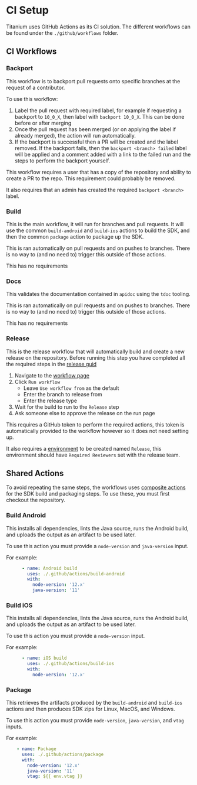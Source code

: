 # CI Setup

Titanium uses GitHub Actions as its CI solution. The different workflows can be found under the `./github/workflows` folder.

## CI Workflows

### Backport

This workflow is to backport pull requests onto specific branches at the request of a contributor.

To use this workflow:

1. Label the pull request with required label, for example if requesting a backport to `10_0_X`, then label with `backport 10_0_X`. This can be done before or after merging
2. Once the pull request has been merged (or on applying the label if already merged), the action will run automatically.
3. If the backport is successful then a PR will be created and the label removed. If the backport fails, then the `backport <branch> failed` label will be applied and a comment added with a link to the failed run and the steps to perform the backport yourself.

This workflow requires a user that has a copy of the repository and ability to create a PR to the repo. This requirement could probably be removed.

It also requires that an admin has created the required `backport <branch>` label.

### Build

This is the main workflow, it will run for branches and pull requests. It will use the common `build-android` and `build-ios` actions to build the SDK, and then the common `package` action to package up the SDK.

This is ran automatically on pull requests and on pushes to branches. There is no way to (and no need to) trigger this outside of those actions.

This has no requirements

### Docs

This validates the documentation contained in `apidoc` using the `tdoc` tooling.

This is ran automatically on pull requests and on pushes to branches. There is no way to (and no need to) trigger this outside of those actions.

This has no requirements

### Release

This is the release workflow that will automatically build and create a new release on the repository. Before running this step you have completed all the required steps in the [release guid](TODO)

1. Navigate to the [workflow page](https://github.com/appcelerator/titanium_mobile/actions/workflows/release.yml)
2. Click `Run workflow`
   * Leave `Use workflow from` as the default
   * Enter the branch to release from
   * Enter the release type
3. Wait for the build to run to the `Release` step
4. Ask someone else to approve the release on the run page

This requires a GitHub token to perform the required actions, this token is automatically provided to the workflow however so it does not need setting up.

It also requires a [environment](https://docs.github.com/en/actions/deployment/targeting-different-environments/using-environments-for-deployment) to be created named `Release`, this environment should have `Required Reviewers` set with the release team.

## Shared Actions

To avoid repeating the same steps, the workflows uses [composite actions](https://docs.github.com/en/actions/creating-actions/creating-a-composite-action) for the SDK build and packaging steps. To use these, you must first checkout the repository.

### Build Android

This installs all dependencies, lints the Java source, runs the Android build, and uploads the output as an artifact to be used later.

To use this action you must provide a `node-version` and `java-version` input.

For example:

```yml
      - name: Android build
        uses: ./.github/actions/build-android
        with:
          node-version: '12.x'
          java-version: '11'
```

### Build iOS

This installs all dependencies, lints the Java source, runs the Android build, and uploads the output as an artifact to be used later.

To use this action you must provide a `node-version` input.

For example:

```yml
      - name: iOS build
        uses: ./.github/actions/build-ios
        with:
          node-version: '12.x'
```

### Package

This retrieves the artifacts produced by the `build-android` and `build-ios` actions and then produces SDK zips for Linux, MacOS, and Windows.

To use this action you must provide `node-version`, `java-version`, and `vtag` inputs.

For example:

```yml
    - name: Package
      uses: ./.github/actions/package
      with:
        node-version: '12.x'
        java-version: '11'
        vtag: ${{ env.vtag }}
```
